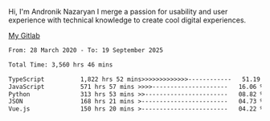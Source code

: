 Hi, I'm Andronik Nazaryan
I merge a passion for usability and user experience with technical knowledge to create cool digital experiences.

[My Gitlab](https://gitlab.com/anridev24)

<!--START_SECTION:waka-->

```txt
From: 28 March 2020 - To: 19 September 2025

Total Time: 3,560 hrs 46 mins

TypeScript          1,822 hrs 52 mins>>>>>>>>>>>>>------------   51.19 %
JavaScript          571 hrs 57 mins >>>>---------------------   16.06 %
Python              313 hrs 53 mins >>-----------------------   08.82 %
JSON                168 hrs 21 mins >------------------------   04.73 %
Vue.js              150 hrs 20 mins >------------------------   04.22 %
```

<!--END_SECTION:waka-->
